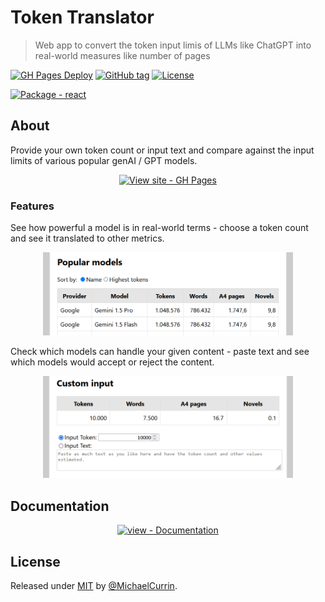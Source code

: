 # Token Translator
> Web app to convert the token input limis of LLMs like ChatGPT into real-world measures like number of pages 

[![GH Pages Deploy](https://github.com/MichaelCurrin/token-translator/actions/workflows/main.yml/badge.svg)](https://github.com/MichaelCurrin/token-translator/actions?query=workflow:"GH+Pages+Deploy")
[![GitHub tag](https://img.shields.io/github/tag/MichaelCurrin/token-translator?include_prereleases=&sort=semver&color=blue)](https://github.com/MichaelCurrin/token-translator/releases/)
[![License](https://img.shields.io/badge/License-MIT-blue)](#license)

[![Package - react](https://img.shields.io/github/package-json/dependency-version/MichaelCurrin/token-translator/react?color=blue)](https://www.npmjs.com/package/react)


## About

Provide your own token count or input text and compare against the input limits of various popular genAI / GPT models.

<div align="center">

[![View site - GH Pages](https://img.shields.io/badge/View_site-GH_Pages-2ea44f?style=for-the-badge)](https://michaelcurrin.github.io/token-translator/)

</div>

### Features

See how powerful a model is in real-world terms - choose a token count and see it translated to other metrics.

<div align="center">
    <img src="/sample-1.png" alt="Sample first screenshot" width="400">
</div>

Check which models can handle your given content - paste text and see which models would accept or reject the content.

<div align="center">
    <img src="/sample-2.png" alt="Sample second screenshot" width="400">
</div>


## Documentation

<div align="center">

[![view - Documentation](https://img.shields.io/badge/view-Documentation-blue?style=for-the-badge)](/docs/ "Go to project documentation")

</div>


## License

Released under [MIT](/LICENSE) by [@MichaelCurrin](https://github.com/MichaelCurrin).

